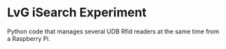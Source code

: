 # LvG iSearch Experiment
Python code that manages several UDB Rfid readers at the same time from a Raspberry Pi.